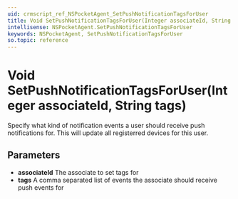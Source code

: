 ```yaml
---
uid: crmscript_ref_NSPocketAgent_SetPushNotificationTagsForUser
title: Void SetPushNotificationTagsForUser(Integer associateId, String tags)
intellisense: NSPocketAgent.SetPushNotificationTagsForUser
keywords: NSPocketAgent, SetPushNotificationTagsForUser
so.topic: reference
---
```


# Void SetPushNotificationTagsForUser(Integer associateId, String tags)

Specify what kind of notification events a user should receive push notifications for.  This will update all registerred devices for this user.

## Parameters

* **associateId** The associate to set tags for
* **tags** A comma separated list of events the associate should receive push events for
